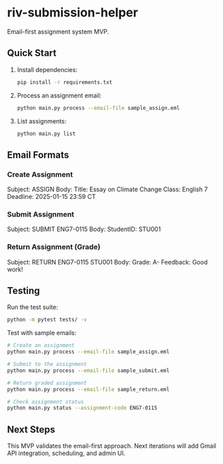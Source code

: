 # riv-submission-helper

Email-first assignment system MVP.

## Quick Start

1. Install dependencies:
   ```bash
   pip install -r requirements.txt
   ```

2. Process an assignment email:
   ```bash
   python main.py process --email-file sample_assign.eml
   ```

3. List assignments:
   ```bash
   python main.py list
   ```

## Email Formats

### Create Assignment
Subject: ASSIGN
Body:
Title: Essay on Climate Change
Class: English 7
Deadline: 2025-01-15 23:59 CT

### Submit Assignment
Subject: SUBMIT ENG7-0115
Body: StudentID: STU001

### Return Assignment (Grade)
Subject: RETURN ENG7-0115 STU001
Body:
Grade: A-
Feedback: Good work!

## Testing

Run the test suite:
```bash
python -m pytest tests/ -v
```

Test with sample emails:
```bash
# Create an assignment
python main.py process --email-file sample_assign.eml

# Submit to the assignment
python main.py process --email-file sample_submit.eml

# Return graded assignment
python main.py process --email-file sample_return.eml

# Check assignment status
python main.py status --assignment-code ENG7-0115
```

## Next Steps
This MVP validates the email-first approach. Next iterations will add Gmail API integration, scheduling, and admin UI.
